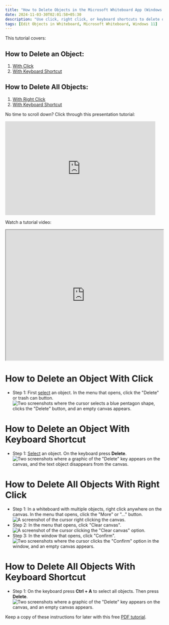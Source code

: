 ```yaml
---
title: "How to Delete Objects in the Microsoft Whiteboard App (Windows 11)"
date: 2024-11-03-30T02:01:58+05:30
description: "Use click, right click, or keyboard shortcuts to delete objects. Find out more in this post."
tags: [Edit Objects in Whiteboard, Microsoft Whiteboard, Windows 11]
---
```

This tutorial covers:

## How to Delete an Object:
1. [With Click](#1)
2. [With Keyboard Shortcut](#2)

## How to Delete All Objects:
1. [With Right Click](#3)
2. [With Keyboard Shortcut](#4)

<p>No time to scroll down? Click through this presentation tutorial:</p>
<iframe src="https://docs.google.com/presentation/d/1Gll25rMk11HfZHe3OszYiqxz152r7XyaG8u_nAwW_iw/embed?start=false&loop=false&delayms=3000" frameborder="0" width="480" height="299" allowfullscreen="true" mozallowfullscreen="true" webkitallowfullscreen="true"></iframe>

<br />

Watch a tutorial video:
<iframe class="BLOG_video_class" allowfullscreen="" youtube-src-id="KryhNAhSYOQ" width="100%" height="416" src="https://www.youtube.com/embed/KryhNAhSYOQ"></iframe>

<br />

<h1 id="1">How to Delete an Object With Click</h1>

* Step 1: First [select](https://qhtutorials.github.io/posts/how-to-edit-objects-in-whiteboard/) an object. In the menu that opens, click the "Delete" or trash can button. <div class="stepimage">![Two screenshots where the cursor selects a blue pentagon shape, clicks the "Delete" button, and an empty canvas appears.](blogclickdelete.png "Click 'Delete' ")</div>

<h1 id="2">How to Delete an Object With Keyboard Shortcut</h1>

* Step 1: [Select](https://qhtutorials.github.io/posts/how-to-edit-objects-in-whiteboard/) an object. On the keyboard press **Delete**. <div class="stepimage">![Two screenshots where a graphic of the "Delete" key appears on the canvas, and the text object disappears from the canvas.](blogdeletekey.png "Press 'Delete' ")</div>

<h1 id="3">How to Delete All Objects With Right Click</h1>

* Step 1: In a whiteboard with multiple objects, right click anywhere on the canvas. In the menu that opens, click the "More" or "..." button. <div class="stepimage">![A screenshot of the cursor right clicking the canvas.](blogrightclickcanvas.png "Right click the canvas")</div>
* Step 2: In the menu that opens, click "Clear canvas". <div class="stepimage">![A screenshot of the cursor clicking the "Clear canvas" option.](blogrightclickcanvas2.png "Click 'Clear canvas' ")</div>
* Step 3: In the window that opens, click "Confirm". <div class="stepimage">![Two screenshots where the cursor clicks the "Confirm" option in the window, and an empty canvas appears.](blogrightclickcanvas3.png "Click 'Confirm' ")</div>

<h1 id="4">How to Delete All Objects With Keyboard Shortcut</h1>

* Step 1: On the keyboard press **Ctrl + A** to select all objects. Then press **Delete**. <div class="stepimage">![Two screenshots where a graphic of the "Delete" key appears on the canvas, and an empty canvas appears.](blogselectalldelete.png "Press 'Ctrl + A' and 'Delete' ")</div>

Keep a copy of these instructions for later with this free [PDF tutorial](https://drive.google.com/file/d/1zle_KRT5dkLyj68ntaPFbjoB9dowOFRS/view?usp=sharing).

<br />






